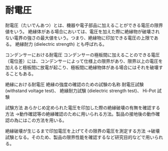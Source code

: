 # 耐電圧

耐電圧（たいでんあつ）とは、機器や電子部品に加えることができる電圧の限界値をいう。
絶縁体がある場合においては、電圧を加えた際に絶縁物が破壊されない電界の強さの最大値をいう。つまり、絶縁物に印加できる電圧の上限である。
絶縁耐力 (dielectric strength) とも呼ばれる。

コンデンサーにおける耐電圧
コンデンサーの極板間に加えることのできる電圧（電位差）には、コンデンサーによって仕様上の限界があり、限界以上の電圧を加えると極板間に放電が起こり、極板間に絶縁物体がある場合にはそれを破壊することもある。

絶縁における耐電圧
絶縁の強度の確認のための試験の名称
耐電圧試験 (withstand voltage test)、
絶縁耐力試験 (dielectric strength test)、
Hi-Pot 試験

試験方法
あらかじめ定められた電圧を印加した際の絶縁破壊の有無を確認する方法
→動作確認等の絶縁確認のために用いられる方法。製品の接地後の動作確認の為にはこの方法を用いる。

絶縁破壊が生じるまで印加電圧を上げてその限界の電圧を測定する方法
→破壊試験となる。そのため、製品の限界性能を確認するなど研究目的などで用いられる。